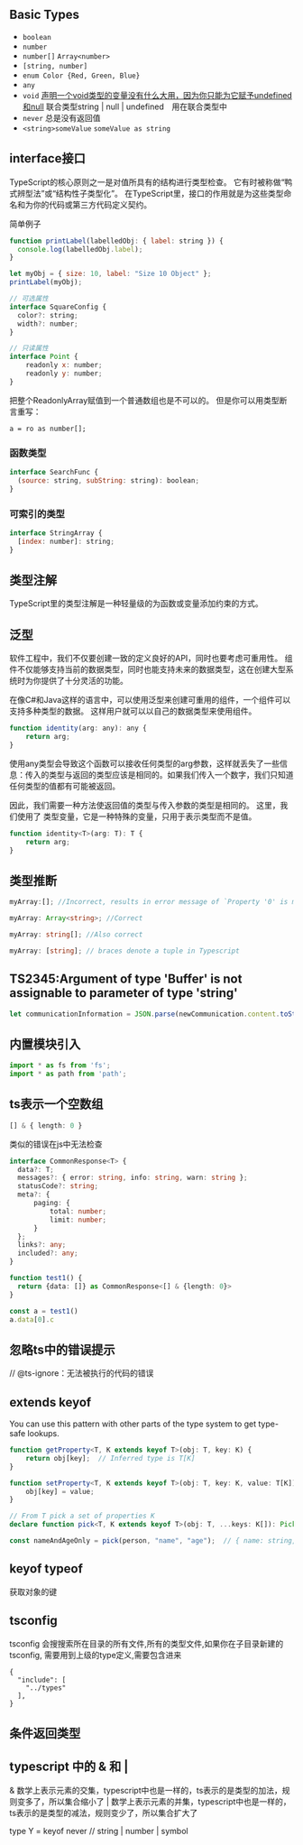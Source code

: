 ## Basic Types
* `boolean`
* `number`
* `number[]` `Array<number>`
* `[string, number]`
* `enum Color {Red, Green, Blue}`
* `any`
* `void`  [声明一个void类型的变量没有什么大用，因为你只能为它赋予undefined和null](https://www.tslang.cn/docs/handbook/basic-types.html) 联合类型string | null | undefined　用在联合类型中
* `never` 总是没有返回值
* `<string>someValue`  `someValue as string`

## interface接口
TypeScript的核心原则之一是对值所具有的结构进行类型检查。 它有时被称做“鸭式辨型法”或“结构性子类型化”。 在TypeScript里，接口的作用就是为这些类型命名和为你的代码或第三方代码定义契约。

简单例子
```js
function printLabel(labelledObj: { label: string }) {
  console.log(labelledObj.label);
}

let myObj = { size: 10, label: "Size 10 Object" };
printLabel(myObj);

// 可选属性
interface SquareConfig {
  color?: string;
  width?: number;
}

// 只读属性
interface Point {
    readonly x: number;
    readonly y: number;
}


```
把整个ReadonlyArray赋值到一个普通数组也是不可以的。 但是你可以用类型断言重写：

`a = ro as number[];`

### 函数类型
```js
interface SearchFunc {
  (source: string, subString: string): boolean;
}
```

### 可索引的类型
```js
interface StringArray {
  [index: number]: string;
}
```

## 类型注解
TypeScript里的类型注解是一种轻量级的为函数或变量添加约束的方式。


## 泛型
软件工程中，我们不仅要创建一致的定义良好的API，同时也要考虑可重用性。 组件不仅能够支持当前的数据类型，同时也能支持未来的数据类型，这在创建大型系统时为你提供了十分灵活的功能。

在像C#和Java这样的语言中，可以使用泛型来创建可重用的组件，一个组件可以支持多种类型的数据。 这样用户就可以以自己的数据类型来使用组件。

```js
function identity(arg: any): any {
    return arg;
}
```
使用any类型会导致这个函数可以接收任何类型的arg参数，这样就丢失了一些信息：传入的类型与返回的类型应该是相同的。如果我们传入一个数字，我们只知道任何类型的值都有可能被返回。

因此，我们需要一种方法使返回值的类型与传入参数的类型是相同的。 这里，我们使用了 类型变量，它是一种特殊的变量，只用于表示类型而不是值。
```js
function identity<T>(arg: T): T {
    return arg;
}
```

## 类型推断

```ts
myArray:[]; //Incorrect, results in error message of `Property '0' is missing in type`

myArray: Array<string>; //Correct

myArray: string[]; //Also correct

myArray: [string]; // braces denote a tuple in Typescript

```

## TS2345:Argument of type 'Buffer' is not assignable to parameter of type 'string'

```ts
let communicationInformation = JSON.parse(newCommunication.content.toString());
```



## 内置模块引入

```js
import * as fs from 'fs';
import * as path from 'path';
```

## ts表示一个空数组

```ts
[] & { length: 0 }
```

类似的错误在js中无法检查

```ts
interface CommonResponse<T> {
  data?: T;
  messages?: { error: string, info: string, warn: string };
  statusCode?: string;
  meta?: {
      paging: {
          total: number;
          limit: number;
      }
  };
  links?: any;
  included?: any;
}

function test1() {
  return {data: []} as CommonResponse<[] & {length: 0}>
}

const a = test1()
a.data[0].c
```


## 忽略ts中的错误提示

// @ts-ignore：无法被执行的代码的错误

## extends keyof

You can use this pattern with other parts of the type system to get type-safe lookups.

```ts
function getProperty<T, K extends keyof T>(obj: T, key: K) {
    return obj[key];  // Inferred type is T[K]
}

function setProperty<T, K extends keyof T>(obj: T, key: K, value: T[K]) {
    obj[key] = value;
}

// From T pick a set of properties K
declare function pick<T, K extends keyof T>(obj: T, ...keys: K[]): Pick<T, K>;

const nameAndAgeOnly = pick(person, "name", "age");  // { name: string, age: number }
```

## keyof typeof
获取对象的键


## tsconfig

tsconfig 会搜搜索所在目录的所有文件,所有的类型文件,如果你在子目录新建的tsconfig, 需要用到上级的type定义,需要包含进来

```
{
  "include": [
    "../types"
  ],
}
```


## 条件返回类型

## typescript 中的 & 和 |
& 数学上表示元素的交集，typescript中也是一样的，ts表示的是类型的加法，规则变多了，所以集合缩小了
| 数学上表示元素的并集，typescript中也是一样的，ts表示的是类型的减法，规则变少了，所以集合扩大了

type Y = keyof never 
// string | number | symbol
